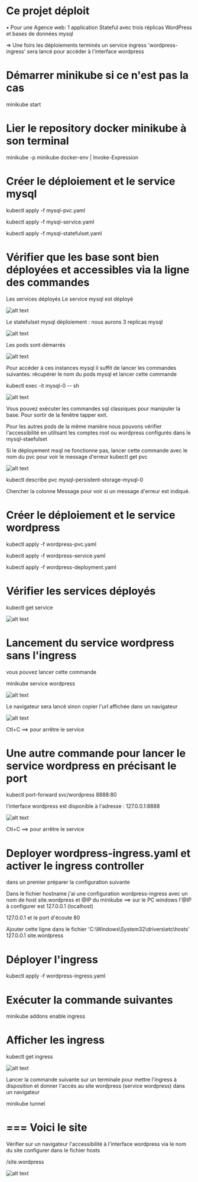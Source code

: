 # Ce projet déploit 
•	Pour une Agence web: 1 application Stateful avec trois réplicas WordPress et bases de données mysql


=> Une foirs les déploiements terminés un service ingress 'wordpress-ingress' sera lancé pour accéder à l'interface wordpress

# Démarrer minikube si ce n'est pas la cas

minikube start

# Lier le repository docker minikube à son terminal
minikube -p minikube docker-env | Invoke-Expression

# Créer le déploiement et le service mysql

kubectl apply -f mysql-pvc.yaml

kubectl apply -f mysql-service.yaml

kubectl apply -f mysql-statefulset.yaml

# Vérifier que les base sont bien déployées et accessibles via la ligne des commandes

Les services déployés
Le service mysql est déployé

![alt text](images/image3.png)

Le statefulset mysql déploiement : nous aurons 3 replicas mysql 

![alt text](images/image5.png)

Les pods sont démarrés

![alt text](images/image4.png)

Pour accéder à ces instances mysql il suffit de lancer les commandes suivantes:
récupérer le nom du pods mysql et lancer cette commande

kubectl exec -it mysql-0 -- sh

![alt text](images/image6.png)

Vous pouvez exécuter les commandes sql classiques pour manipuler la base.
Pour sortir de la fenêtre tapper exit.

Pour les autres pods de la même manière nous pouvons vérifier l'accessibilité en utilisant les comptes root ou wordpress configurés dans le mysql-staefulset

Si le déployement msql ne fonctionne pas, lancer cette commande avec le nom du pvc pour voir le message d'erreur
kubectl get pvc

![alt text](images/image7.png)

kubectl describe pvc mysql-persistent-storage-mysql-0

Chercher la colonne Message pour voir si un message d'erreur est indiqué.

# Créer le déploiement et le service wordpress

kubectl apply -f wordpress-pvc.yaml

kubectl apply -f wordpress-service.yaml

kubectl apply -f wordpress-deployment.yaml

# Vérifier les services déployés
kubectl get service

![alt text](images/image1.png)

# Lancement du service wordpress sans l'ingress
vous pouvez lancer cette commande

minikube service wordpress

![alt text](images/image8.png)

Le navigateur sera lancé sinon copier l'url affichée dans un navigateur

![alt text](images/image9.png)

Ctl+C ==> pour arrêtre le service

# Une autre commande pour lancer le service wordpress en précisant le port

kubectl port-forward svc/wordpress 8888:80

l'interface wordpress est disponible à l'adresse : 127.0.0.1:8888

![alt text](images/image10.png)

Ctl+C ==> pour arrêtre le service

# Deployer wordpress-ingress.yaml et activer le ingress controller
dans un premier préparer la configuration suivante

Dans le fichier hostname j'ai une configuration wordpress-ingress avec un nom de host site.wordpress et @IP du minikube ==> sur le PC windows l'@IP à configurer est 127.0.0.1 (localhost)

127.0.0.1 et le port d'écoute 80

Ajouter cette ligne dans le fichier 'C:\Windows\System32\drivers\etc\hosts' 
127.0.0.1 site.wordpress

# Déployer l'ingress
kubectl apply -f wordpress-ingress.yaml

# Exécuter la commande suivantes
minikube addons enable ingress

# Afficher les ingress
kubectl get ingress

![alt text](images/image11.png)


Lancer la commande suivante sur un terminale pour mettre l'ingress à disposition et donner l'accès au site wordpress (service wordpress) dans un navigateur

minikube tunnel

=== Voici le site
==============================================================================================
Vérifier sur un navigateur l'accessibilité à l'interface wordpress via le nom du site
configurer dans le fichier hosts

/site.wordpress

![alt text](images/image12.png)
